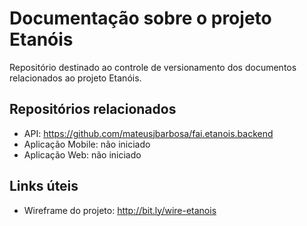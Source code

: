 
# Documentação sobre o projeto Etanóis
Repositório destinado ao controle de versionamento dos documentos relacionados ao projeto Etanóis.

## Repositórios relacionados

- API: https://github.com/mateusjbarbosa/fai.etanois.backend
- Aplicação Mobile: não iniciado
- Aplicação Web: não iniciado

## Links úteis

- Wireframe do projeto: http://bit.ly/wire-etanois
